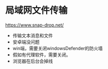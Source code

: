 # 局域网文件传输

https://www.snap-drop.net/

- 传输文本消息和文件
- 安卓端没问题
- win端，需要关闭windowsDefender的防火墙
- 假如有代理软件，需要关闭。
- 浏览器在后台会掉线